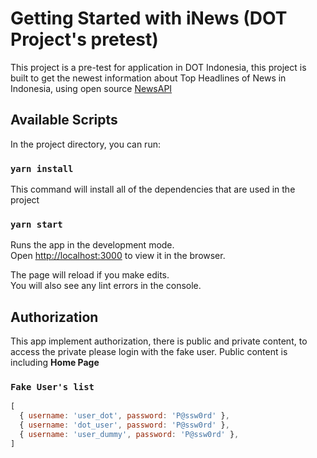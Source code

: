 # Getting Started with iNews (DOT Project's pretest)
This project is a pre-test for application in DOT Indonesia, this project is built to get the newest information about Top Headlines of News in Indonesia, using open source [NewsAPI](https://newsapi.org/)

## Available Scripts

In the project directory, you can run:

### `yarn install`

This command will install all of the dependencies that are used in the project

### `yarn start`

Runs the app in the development mode.\
Open [http://localhost:3000](http://localhost:3000) to view it in the browser.

The page will reload if you make edits.\
You will also see any lint errors in the console.

## Authorization

This app implement authorization, there is public and private content, to access the private please login with the fake user.
Public content is including **Home Page**

### `Fake User's list`
```javascript
[
  { username: 'user_dot', password: 'P@ssw0rd' },
  { username: 'dot_user', password: 'P@ssw0rd' },
  { username: 'user_dummy', password: 'P@ssw0rd' },
]
```
